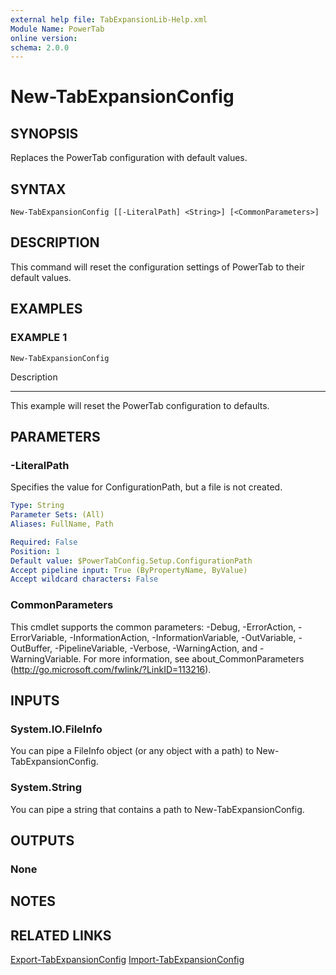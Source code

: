 ```yaml
---
external help file: TabExpansionLib-Help.xml
Module Name: PowerTab
online version:
schema: 2.0.0
---
```


# New-TabExpansionConfig

## SYNOPSIS
Replaces the PowerTab configuration with default values.

## SYNTAX

```
New-TabExpansionConfig [[-LiteralPath] <String>] [<CommonParameters>]
```

## DESCRIPTION
This command will reset the configuration settings of PowerTab to their default values.

## EXAMPLES

### EXAMPLE 1
```
New-TabExpansionConfig
```

Description

-----------

This example will reset the PowerTab configuration to defaults.

## PARAMETERS

### -LiteralPath
Specifies the value for ConfigurationPath, but a file is not created.

```yaml
Type: String
Parameter Sets: (All)
Aliases: FullName, Path

Required: False
Position: 1
Default value: $PowerTabConfig.Setup.ConfigurationPath
Accept pipeline input: True (ByPropertyName, ByValue)
Accept wildcard characters: False
```

### CommonParameters
This cmdlet supports the common parameters: -Debug, -ErrorAction, -ErrorVariable, -InformationAction, -InformationVariable, -OutVariable, -OutBuffer, -PipelineVariable, -Verbose, -WarningAction, and -WarningVariable.
For more information, see about_CommonParameters (http://go.microsoft.com/fwlink/?LinkID=113216).

## INPUTS

### System.IO.FileInfo
You can pipe a FileInfo object (or any object with a path) to New-TabExpansionConfig.

### System.String
You can pipe a string that contains a path to New-TabExpansionConfig.

## OUTPUTS

### None

## NOTES

## RELATED LINKS

[Export-TabExpansionConfig]()
[Import-TabExpansionConfig]()
